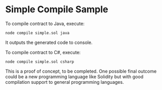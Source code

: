 # Simple Compile Sample

To compile contract to Java, execute:
```
node compile simple.sol java
```

It outputs the generated code to console.

To compile contract to C#, execute:
```
node compile simple.sol csharp
```

This is a proof of concept, to be completed. One possible final outcome could be a new programming language like Solidity but
with good compilation support to general programming languages.

